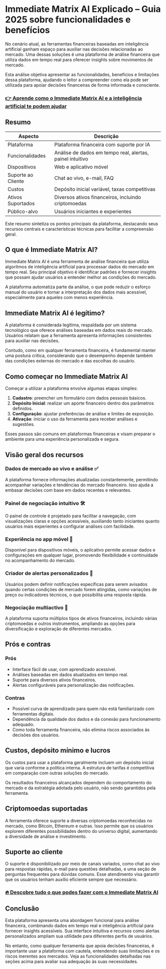 # Immediate Matrix AI Explicado – Guia 2025 sobre funcionalidades e benefícios
 

No cenário atual, as ferramentas financeiras baseadas em inteligência artificial ganham espaço para auxiliar nas decisões relacionadas ao mercado. Uma dessas soluções é uma plataforma de análise financeira que utiliza dados em tempo real para oferecer insights sobre movimentos de mercado.

Esta análise objetiva apresentar as funcionalidades, benefícios e limitações dessa plataforma, ajudando o leitor a compreender como ela pode ser utilizada para apoiar decisões financeiras de forma informada e consciente.

### [👉 Aprende como o Immediate Matrix AI e a inteligência artificial te podem ajudar](https://tinyurl.com/rpeve4mx)
## Resumo

| Aspecto                 | Descrição                                   |
|------------------------|---------------------------------------------|
| Plataforma             | Plataforma financeira com suporte por IA    |
| Funcionalidades        | Análise de dados em tempo real, alertas, painel intuitivo |
| Dispositivos           | Web e aplicativo móvel                       |
| Suporte ao Cliente     | Chat ao vivo, e-mail, FAQ                    |
| Custos                 | Depósito inicial variável, taxas competitivas |
| Ativos Suportados      | Diversos ativos financeiros, incluindo criptomoedas |
| Público-alvo           | Usuários iniciantes e experientes            |

Este resumo sintetiza os pontos principais da plataforma, destacando seus recursos centrais e características técnicas para facilitar a compreensão geral.

## O que é Immediate Matrix AI?

Immediate Matrix AI é uma ferramenta de análise financeira que utiliza algoritmos de inteligência artificial para processar dados do mercado em tempo real. Seu principal objetivo é identificar padrões e fornecer insights que possam ajudar usuários a entender melhor as condições do mercado.

A plataforma automatiza parte da análise, o que pode reduzir o esforço manual do usuário e tornar a interpretação dos dados mais acessível, especialmente para aqueles com menos experiência.

## Immediate Matrix AI é legítimo?

A plataforma é considerada legítima, respaldada por um sistema tecnológico que oferece análises baseadas em dados reais do mercado. Usuários relatam que a ferramenta apresenta informações consistentes para auxiliar nas decisões.

Contudo, como em qualquer ferramenta financeira, é fundamental manter uma postura crítica, considerando que o desempenho depende também das condições externas do mercado e das escolhas do usuário.

## Como começar no Immediate Matrix AI

Começar a utilizar a plataforma envolve algumas etapas simples:

1. **Cadastro**: preencher um formulário com dados pessoais básicos.
2. **Depósito Inicial**: realizar um aporte financeiro dentro dos parâmetros definidos.
3. **Configuração**: ajustar preferências de análise e limites de exposição.
4. **Ativação**: iniciar o uso da ferramenta para receber análises e sugestões.

Esses passos são comuns em plataformas financeiras e visam preparar o ambiente para uma experiência personalizada e segura.

## Visão geral dos recursos  

### Dados de mercado ao vivo e análise ✅

A plataforma fornece informações atualizadas constantemente, permitindo acompanhar variações e tendências do mercado financeiro. Isso ajuda a embasar decisões com base em dados recentes e relevantes.

### Painel de negociação intuitivo 🛠️

O painel de controle é projetado para facilitar a navegação, com visualizações claras e opções acessíveis, auxiliando tanto iniciantes quanto usuários mais experientes a configurar análises com facilidade.

### Experiência no app móvel 📱

Disponível para dispositivos móveis, o aplicativo permite acessar dados e configurações em qualquer lugar, promovendo flexibilidade e continuidade no acompanhamento do mercado.

### Criador de alertas personalizados 🔔

Usuários podem definir notificações específicas para serem avisados quando certas condições de mercado forem atingidas, como variações de preço ou indicadores técnicos, o que possibilita uma resposta rápida.

### Negociação multiactivo 💼

A plataforma suporta múltiplos tipos de ativos financeiros, incluindo várias criptomoedas e outros instrumentos, ampliando as opções para diversificação e exploração de diferentes mercados.

## Prós e contras

### Prós

- Interface fácil de usar, com aprendizado acessível.
- Análises baseadas em dados atualizados em tempo real.
- Suporte para diversos ativos financeiros.
- Alertas configuráveis para personalização das notificações.

### Contras

- Possível curva de aprendizado para quem não está familiarizado com ferramentas digitais.
- Dependência da qualidade dos dados e da conexão para funcionamento adequado.
- Como toda ferramenta financeira, não elimina riscos associados às decisões dos usuários.

## Custos, depósito mínimo e lucros

Os custos para usar a plataforma geralmente incluem um depósito inicial que varia conforme a política interna. A estrutura de tarifas é competitiva em comparação com outras soluções do mercado.

Os resultados financeiros alcançados dependem do comportamento do mercado e da estratégia adotada pelo usuário, não sendo garantidos pela ferramenta.

## Criptomoedas suportadas

A ferramenta oferece suporte a diversas criptomoedas reconhecidas no mercado, como Bitcoin, Ethereum e outras. Isso permite que os usuários explorem diferentes possibilidades dentro do universo digital, aumentando a diversidade de análise e investimento.

## Suporte ao cliente

O suporte é disponibilizado por meio de canais variados, como chat ao vivo para respostas rápidas, e-mail para questões detalhadas, e uma seção de perguntas frequentes para dúvidas comuns. Esse atendimento visa garantir que os usuários tenham auxílio eficiente sempre que necessário.

### [🔥 Descobre tudo o que podes fazer com o Immediate Matrix AI](https://tinyurl.com/rpeve4mx)
## Conclusão

Esta plataforma apresenta uma abordagem funcional para análise financeira, combinando dados em tempo real e inteligência artificial para fornecer insights acessíveis. Sua interface intuitiva e recursos como alertas personalizados ampliam sua utilidade para diferentes perfis de usuários.

No entanto, como qualquer ferramenta que apoia decisões financeiras, é importante usar a plataforma com cautela, entendendo suas limitações e os riscos inerentes aos mercados. Veja as funcionalidades detalhadas nas seções acima para avaliar sua adequação às suas necessidades.